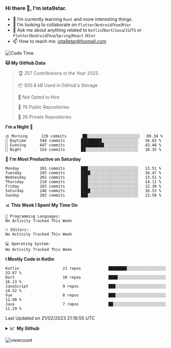 ### Hi there 👋, I'm iota9star.

- 🌱 I’m currently learning `Rust` and more interesting things.
- 👯 I’m looking to collaborate on `Flutter`/`Android`/`Vue`/`Ktor`
- 💬 Ask me about anything related to `Kotlin`/`Dart`/`Java`/`JS`/`TS` or `Flutter`/`Android`/`Vue`/`Spring`/`React`
  /`Ktor`
- 📫 How to reach me: [iota9star@foxmail.com](iota9star@foxmail.com)



<!--START_SECTION:waka-->
![Code Time](http://img.shields.io/badge/Code%20Time-3%2C090%20hrs%2054%20mins-blue)

**🐱 My GitHub Data** 

> 🏆 257 Contributions in the Year 2023
 > 
> 📦 935.8 kB Used in GitHub's Storage 
 > 
> 🚫 Not Opted to Hire
 > 
> 📜 76 Public Repositories 
 > 
> 🔑 26 Private Repositories  
 > 
**I'm a Night 🦉** 

```text
🌞 Morning      139 commits       ██░░░░░░░░░░░░░░░░░░░░░░░   09.34 % 
🌆 Daytime      548 commits       █████████░░░░░░░░░░░░░░░░   36.83 % 
🌃 Evening      647 commits       ██████████░░░░░░░░░░░░░░░   43.48 % 
🌙 Night        154 commits       ██░░░░░░░░░░░░░░░░░░░░░░░   10.35 % 

```
📅 **I'm Most Productive on Saturday** 

```text
Monday         201 commits       ███░░░░░░░░░░░░░░░░░░░░░░   13.51 % 
Tuesday        245 commits       ████░░░░░░░░░░░░░░░░░░░░░   16.47 % 
Wednesday      201 commits       ███░░░░░░░░░░░░░░░░░░░░░░   13.51 % 
Thursday       210 commits       ███░░░░░░░░░░░░░░░░░░░░░░   14.11 % 
Friday         183 commits       ███░░░░░░░░░░░░░░░░░░░░░░   12.30 % 
Saturday       246 commits       ████░░░░░░░░░░░░░░░░░░░░░   16.53 % 
Sunday         202 commits       ███░░░░░░░░░░░░░░░░░░░░░░   13.58 % 

```


📊 **This Week I Spent My Time On** 

```text
💬 Programming Languages: 
No Activity Tracked This Week

🔥 Editors: 
No Activity Tracked This Week

💻 Operating System: 
No Activity Tracked This Week

```

**I Mostly Code in Kotlin** 

```text
Kotlin                   21 repos            ████████░░░░░░░░░░░░░░░░░   33.87 % 
Dart                     10 repos            ████░░░░░░░░░░░░░░░░░░░░░   16.13 % 
JavaScript               9 repos             ███░░░░░░░░░░░░░░░░░░░░░░   14.52 % 
Vue                      8 repos             ███░░░░░░░░░░░░░░░░░░░░░░   12.90 % 
Java                     7 repos             ██░░░░░░░░░░░░░░░░░░░░░░░   11.29 % 

```



 Last Updated on 21/02/2023 21:16:55 UTC
<!--END_SECTION:waka-->

<details>
  <summary><b>📈&nbsp;&nbsp;My Github</b></summary>
  <br>
  <img src='https://github-profile-trophy.vercel.app/?username=iota9star'>
  <img src='https://bad-apple-github-readme.vercel.app/api?show_bg=1&username=iota9star&hide_title=true'>
  <img src='http://cr-skills-chart-widget.azurewebsites.net/api/api?username=iota9star'>
</details>


![viewcount](https://count.getloli.com/get/@iota9star?theme=rule34)
